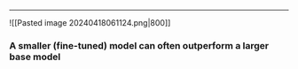 - - -
![[Pasted image 20240418061124.png|800]]

### A smaller (fine-tuned) model can often outperform a larger base model
